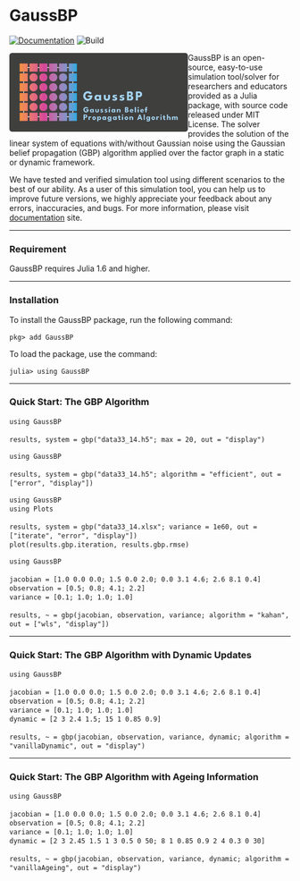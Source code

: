 # GaussBP

[![Documentation][documentation-badge]][documentation] ![Build][build-badge]


<a href="https://mcosovic.github.io/GaussBP.jl/stable/"><img align="left" width="320" src="/docs/src/assets/logo2.png" /></a>

GaussBP is an open-source, easy-to-use simulation tool/solver for researchers and educators provided as a Julia package, with source code released under MIT License. The solver provides the solution of the linear system of equations with/without Gaussian noise using the Gaussian belief propagation (GBP) algorithm applied over the factor graph in a static or dynamic framework.

We have tested and verified simulation tool using different scenarios to the best of our ability. As a user of this simulation tool, you can help us to improve future versions, we highly appreciate your feedback about any errors, inaccuracies, and bugs. For more information, please visit [documentation][documentation] site.

---

### Requirement
GaussBP requires Julia 1.6 and higher.

---

### Installation
To install the GaussBP package, run the following command:
```julia-repl
pkg> add GaussBP
```

To load the package, use the command:
```julia-repl
julia> using GaussBP
```
---


### Quick Start: The GBP Algorithm
```julia-repl
using GaussBP

results, system = gbp("data33_14.h5"; max = 20, out = "display")
```
```julia-repl
using GaussBP

results, system = gbp("data33_14.h5"; algorithm = "efficient", out = ["error", "display"])
```

```julia-repl
using GaussBP
using Plots

results, system = gbp("data33_14.xlsx"; variance = 1e60, out = ["iterate", "error", "display"])
plot(results.gbp.iteration, results.gbp.rmse)
```
```julia-repl
using GaussBP

jacobian = [1.0 0.0 0.0; 1.5 0.0 2.0; 0.0 3.1 4.6; 2.6 8.1 0.4]
observation = [0.5; 0.8; 4.1; 2.2]
variance = [0.1; 1.0; 1.0; 1.0]    

results, ~ = gbp(jacobian, observation, variance; algorithm = "kahan", out = ["wls", "display"])
```
---

### Quick Start: The GBP Algorithm with Dynamic Updates 
```julia-repl
using GaussBP

jacobian = [1.0 0.0 0.0; 1.5 0.0 2.0; 0.0 3.1 4.6; 2.6 8.1 0.4]
observation = [0.5; 0.8; 4.1; 2.2]
variance = [0.1; 1.0; 1.0; 1.0]  
dynamic = [2 3 2.4 1.5; 15 1 0.85 0.9]

results, ~ = gbp(jacobian, observation, variance, dynamic; algorithm = "vanillaDynamic", out = "display")
```
---

### Quick Start: The GBP Algorithm with Ageing Information
```julia-repl
using GaussBP

jacobian = [1.0 0.0 0.0; 1.5 0.0 2.0; 0.0 3.1 4.6; 2.6 8.1 0.4]
observation = [0.5; 0.8; 4.1; 2.2]
variance = [0.1; 1.0; 1.0; 1.0]  
dynamic = [2 3 2.45 1.5 1 3 0.5 0 50; 8 1 0.85 0.9 2 4 0.3 0 30]

results, ~ = gbp(jacobian, observation, variance, dynamic; algorithm = "vanillaAgeing", out = "display")
```

[documentation-badge]: https://github.com/mcosovic/GaussBP.jl/workflows/Documentation/badge.svg
[build-badge]: https://github.com/mcosovic/GaussBP.jl/workflows/Build/badge.svg
[documentation]: https://mcosovic.github.io/GaussBP.jl/stable/